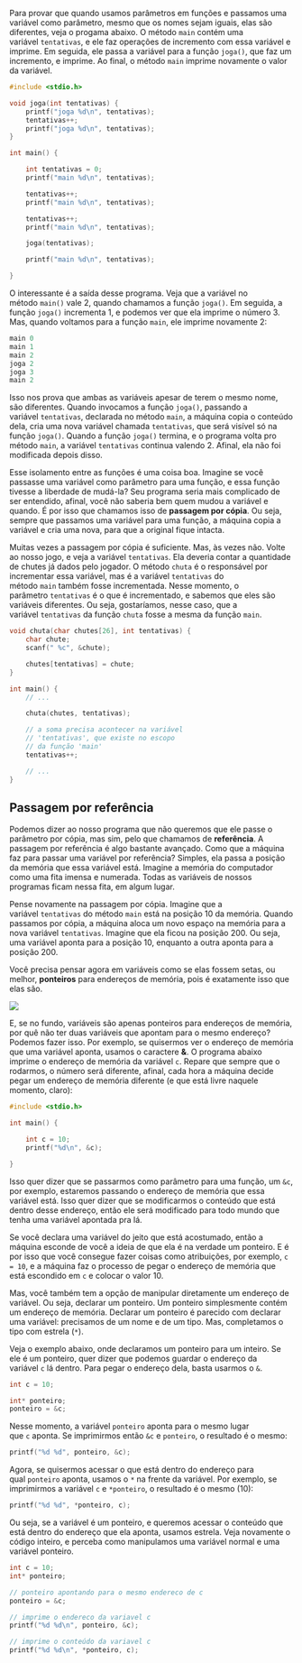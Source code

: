Para provar que quando usamos parâmetros em funções e passamos uma variável como parâmetro, mesmo que os nomes sejam iguais, elas são diferentes, veja o progama abaixo. O método `main` contém uma variável `tentativas`, e ele faz operações de incremento com essa variável e imprime. Em seguida, ele passa a variável para a função `joga()`, que faz um incremento, e imprime. Ao final, o método `main` imprime novamente o valor da variável.

```c
#include <stdio.h>

void joga(int tentativas) {
    printf("joga %d\n", tentativas);
    tentativas++;
    printf("joga %d\n", tentativas);
}

int main() {

    int tentativas = 0;
    printf("main %d\n", tentativas);

    tentativas++;
    printf("main %d\n", tentativas);

    tentativas++;
    printf("main %d\n", tentativas);

    joga(tentativas);

    printf("main %d\n", tentativas);

}
```

O interessante é a saída desse programa. Veja que a variável no método `main()` vale 2, quando chamamos a função `joga()`. Em seguida, a função `joga()` incrementa 1, e podemos ver que ela imprime o número 3. Mas, quando voltamos para a função `main`, ele imprime novamente 2:

```c
main 0
main 1
main 2
joga 2
joga 3
main 2
```

Isso nos prova que ambas as variáveis apesar de terem o mesmo nome, são diferentes. Quando invocamos a função `joga()`, passando a variável `tentativas`, declarada no método `main`, a máquina copia o conteúdo dela, cria uma nova variável chamada `tentativas`, que será visível só na função `joga()`. Quando a função `joga()` termina, e o programa volta pro método `main`, a variável `tentativas` continua valendo 2. Afinal, ela não foi modificada depois disso.

Esse isolamento entre as funções é uma coisa boa. Imagine se você passasse uma variável como parâmetro para uma função, e essa função tivesse a liberdade de mudá-la? Seu programa seria mais complicado de ser entendido, afinal, você não saberia bem quem mudou a variável e quando. É por isso que chamamos isso de **passagem por cópia**. Ou seja, sempre que passamos uma variável para uma função, a máquina copia a variável e cria uma nova, para que a original fique intacta.

Muitas vezes a passagem por cópia é suficiente. Mas, às vezes não. Volte ao nosso jogo, e veja a variável `tentativas`. Ela deveria contar a quantidade de chutes já dados pelo jogador. O método `chuta` é o responsável por incrementar essa variável, mas é a variável `tentativas` do método `main` também fosse incrementada. Nesse momento, o parâmetro `tentativas` é o que é incrementado, e sabemos que eles são variáveis diferentes. Ou seja, gostaríamos, nesse caso, que a variável `tentativas` da função `chuta` fosse a mesma da função `main`.

```c
void chuta(char chutes[26], int tentativas) {
    char chute;
    scanf(" %c", &chute);

    chutes[tentativas] = chute;
}

int main() {
    // ...

    chuta(chutes, tentativas);

    // a soma precisa acontecer na variável
    // 'tentativas', que existe no escopo
    // da função 'main'
    tentativas++;

    // ...
}
```

## Passagem por referência

Podemos dizer ao nosso programa que não queremos que ele passe o parâmetro por cópia, mas sim, pelo que chamamos de **referência**. A passagem por referência é algo bastante avançado. Como que a máquina faz para passar uma variável por referência? Simples, ela passa a posição da memória que essa variável está. Imagine a memória do computador como uma fita imensa e numerada. Todas as variáveis de nossos programas ficam nessa fita, em algum lugar.

Pense novamente na passagem por cópia. Imagine que a variável `tentativas` do método `main` está na posição 10 da memória. Quando passamos por cópia, a máquina aloca um novo espaço na memória para a nova variável `tentativas`. Imagine que ela ficou na posição 200. Ou seja, uma variável aponta para a posição 10, enquanto a outra aponta para a posição 200.

Você precisa pensar agora em variáveis como se elas fossem setas, ou melhor, **ponteiros** para endereços de memória, pois é exatamente isso que elas são.

![](https://s3.amazonaws.com/caelum-online-public/introducao-a-c/parte2/variaveis.png)

E, se no fundo, variáveis são apenas ponteiros para endereços de memória, por quê não ter duas variáveis que apontam para o mesmo endereço? Podemos fazer isso. Por exemplo, se quisermos ver o endereço de memória que uma variável aponta, usamos o caractere **&**. O programa abaixo imprime o endereço de memória da variável `c`. Repare que sempre que o rodarmos, o número será diferente, afinal, cada hora a máquina decide pegar um endereço de memória diferente (e que está livre naquele momento, claro):

```c
#include <stdio.h>

int main() {

    int c = 10;
    printf("%d\n", &c);

}
```

Isso quer dizer que se passarmos como parâmetro para uma função, um `&c`, por exemplo, estaremos passando o endereço de memória que essa variável está. Isso quer dizer que se modificarmos o conteúdo que está dentro desse endereço, então ele será modificado para todo mundo que tenha uma variável apontada pra lá.

Se você declara uma variável do jeito que está acostumado, então a máquina esconde de você a ideia de que ela é na verdade um ponteiro. E é por isso que você consegue fazer coisas como atribuições, por exemplo, `c = 10`, e a máquina faz o processo de pegar o endereço de memória que está escondido em `c` e colocar o valor 10.

Mas, você também tem a opção de manipular diretamente um endereço de variável. Ou seja, declarar um ponteiro. Um ponteiro simplesmente contém um endereço de memória. Declarar um ponteiro é parecido com declarar uma variável: precisamos de um nome e de um tipo. Mas, completamos o tipo com estrela (`*`).

Veja o exemplo abaixo, onde declaramos um ponteiro para um inteiro. Se ele é um ponteiro, quer dizer que podemos guardar o endereço da variável `c` lá dentro. Para pegar o endereço dela, basta usarmos o `&`.

```c
int c = 10;

int* ponteiro;
ponteiro = &c;
```

Nesse momento, a variável `ponteiro` aponta para o mesmo lugar que `c` aponta. Se imprimirmos então `&c` e `ponteiro`, o resultado é o mesmo:

```c
printf("%d %d", ponteiro, &c);
```

Agora, se quisermos acessar o que está dentro do endereço para qual `ponteiro` aponta, usamos o `*` na frente da variável. Por exemplo, se imprimirmos a variável `c` e `*ponteiro`, o resultado é o mesmo (10):

```c
printf("%d %d", *ponteiro, c);
```

Ou seja, se a variável é um ponteiro, e queremos acessar o conteúdo que está dentro do endereço que ela aponta, usamos estrela. Veja novamente o código inteiro, e perceba como manipulamos uma variável normal e uma variável ponteiro.

```c
int c = 10;
int* ponteiro;

// ponteiro apontando para o mesmo endereco de c
ponteiro = &c;

// imprime o endereco da variavel c
printf("%d %d\n", ponteiro, &c);

// imprime o conteúdo da variavel c
printf("%d %d\n", *ponteiro, c);
```

